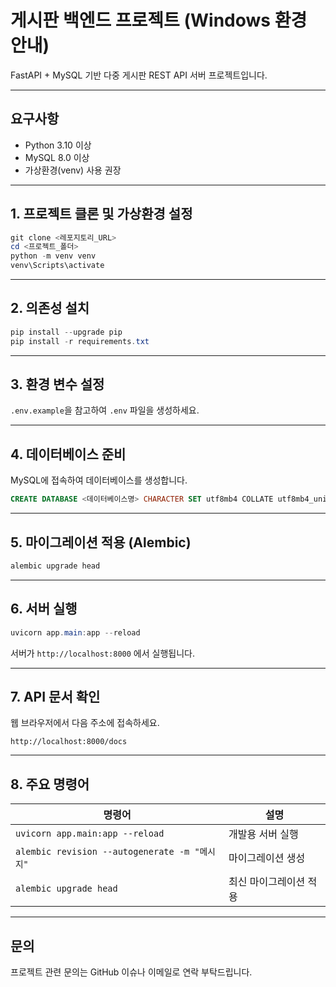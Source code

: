 # 게시판 백엔드 프로젝트 (Windows 환경 안내)

FastAPI + MySQL 기반 다중 게시판 REST API 서버 프로젝트입니다.

---

## 요구사항

- Python 3.10 이상
- MySQL 8.0 이상
- 가상환경(venv) 사용 권장

---

## 1. 프로젝트 클론 및 가상환경 설정

```powershell
git clone <레포지토리_URL>
cd <프로젝트_폴더>
python -m venv venv
venv\Scripts\activate
```

---

## 2. 의존성 설치

```powershell
pip install --upgrade pip
pip install -r requirements.txt
```

---

## 3. 환경 변수 설정

`.env.example`을 참고하여 `.env` 파일을 생성하세요. 

---

## 4. 데이터베이스 준비

MySQL에 접속하여 데이터베이스를 생성합니다.

```sql
CREATE DATABASE <데이터베이스명> CHARACTER SET utf8mb4 COLLATE utf8mb4_unicode_ci;
```

---

## 5. 마이그레이션 적용 (Alembic)

```powershell
alembic upgrade head
```

---

## 6. 서버 실행

```powershell
uvicorn app.main:app --reload
```

서버가 `http://localhost:8000` 에서 실행됩니다.

---

## 7. API 문서 확인

웹 브라우저에서 다음 주소에 접속하세요.

```
http://localhost:8000/docs
```

---

## 8. 주요 명령어

| 명령어                             | 설명                    |
|----------------------------------|-------------------------|
| `uvicorn app.main:app --reload`  | 개발용 서버 실행         |
| `alembic revision --autogenerate -m "메시지"` | 마이그레이션 생성  |
| `alembic upgrade head`            | 최신 마이그레이션 적용    |

---

## 문의

프로젝트 관련 문의는 GitHub 이슈나 이메일로 연락 부탁드립니다.
